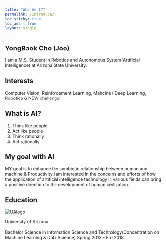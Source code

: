 ```yaml
---
title: "Who Am I?"
permalink: /introduce/
toc_sticky: true
toc_ads : true
layout: single
---
```


## YongBaek Cho (Joe)

I am a M.S. Student in Robotics and Autonomous System(Artificial Intelligence) at Arizona State University.

## Interests

Computer Vision, Reinforcement Learning, Mahcine / Deep Learning, Robotics & NEW challenge!

## What is AI?

1. Think like people
2. Act like people
3. Think rationally
4. Act rationally 

## My goal with AI

MY goal is to enhance the symbiotic relationship between human and machine & Productivity.I am interested in the concerns and efforts of how the application of artificial intelligence technology in various fields can bring a positive direction to the development of human civilization.

## Education

![UAlogo](https://user-images.githubusercontent.com/43649503/84980195-5e9aa980-b16c-11ea-9f47-894fbaa9cc22.png)
<div style="text-align: left"> University of Arizona </div><br>
Bachelor Science in Information Science and Technology(Concentration on Machine Learning & Data Science)     Spring 2013 - Fall 2018

